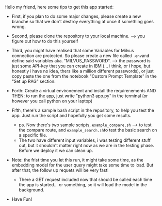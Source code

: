 Hello my friend, here some tips to get this app started:

- First, if you plan to do some major changes, please create a new branche so that we don't destroy everything at once if something goes wrong.
- Second, please clone the repository to your local machine. --> you figure out how to do this yourself
- Third, you might have realised that some Variables for Milvus connection are protected. So please create a new file called `.env`and define said variables aka. "MILVUS_PASSWORD". --> the password is just some API-key that you can create in IBM (... i think, or i hope, but honestly i have no idea, thers like a million different passwords), or just copy paste the one from the notebook "Custom Prompt Template" in the "Set up RAG" section.
- Forth: Create a virtual environement and install the requirenements AND THEN: to run the app, just write "python3 app.py" in the terminal (or however you call python on your laptop)
- Fifth, there's a sample bash script in the repository, to help you test the app. Just run the script and hopefully you get some results.
  - ps. Now there's two sample scripts, `example_compare.sh` --> to test the compare route, and `example_search.sh`to test the basic search on a specific file.
  - The two have different input variables, i was testing different stuff out, but it shouldn't matter right now as we are in the testing phase. Before we deploy it we can clean up.
- Note: the frist time you let this run, it might take some time, as the embedding model for the user query might take some time to load. But after that, the follow up requets will be very fast!
  - There a GET request included now that should be called each time the app is started... or something, so it will load the model in the background.

- Have Fun!
